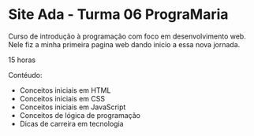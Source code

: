 # Site Ada - Turma 06 PrograMaria

Curso de introdução à programação com foco em desenvolvimento web. 
Nele fiz a minha primeira pagina web dando inicio a essa nova jornada.

15 horas

Contéudo:
- Conceitos iniciais em HTML
- Conceitos iniciais em CSS
- Conceitos iniciais em JavaScript
- Conceitos de lógica de programação
- Dicas de carreira em tecnologia

